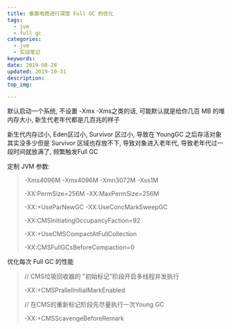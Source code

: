 ```yaml
---
title: 垂直电商进行深度 Full GC 的优化
tags:
  - jvm
  - full gc
categories:
  - jvm
  - 实战笔记
keywords: 
date: 2019-08-28
updated: 2019-10-31
description: 
top_img:

---
```




默认启动一个系统, 不设置 -Xmx -Xms之类的话, 可能默认就是给你几百 MB 的堆内存大小, 新生代老年代都是几百兆的样子

新生代内存过小, Eden区过小, Survivor 区过小, 导致在 YoungGC 之后存活对象其实没多少但是 Survivor 区域也存放不下, 导致对象进入老年代, 导致老年代过一段时间就放满了, 频繁触发Full GC

定制 JVM 参数:

>-Xms4096M -Xmx4096M -Xmn3072M -Xss1M 
>
>-XX:PermSize=256M -XX:MaxPermSize=256M
>
>-XX:+UseParNewGC -XX:UseConcMarkSweepGC
>
>-XX:CMSInitiatingOccupancyFaction=92
>
>-XX:+UseCMSCompactAtFullCollection
>
>-XX:CMSFullGCsBeforeCompaction=0



优化每次 Full GC 的性能

> // CMS垃圾回收器的 "初始标记"阶段开启多线程并发执行
>
> -XX:+CMSPrallelInitialMarkEnabled
>
> // 在CMS的重新标记阶段先尽量执行一次Young GC
>
> -XX:+CMSScavengeBeforeRemark

